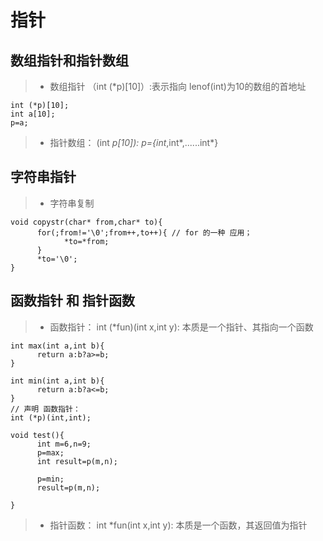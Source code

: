 # 指针

## 数组指针和指针数组
>* 数组指针 （int (*p)[10]）:表示指向 lenof(int)为10的数组的首地址
```
int (*p)[10];
int a[10];
p=a;
```
>* 指针数组： (int *p[10]): p={int*,int*,......int*}

## 字符串指针
>* 字符串复制
```
void copystr(char* from,char* to){
      for(;from!='\0';from++,to++){ // for 的一种 应用；
            *to=*from;
      }
      *to='\0';
}
```

## 函数指针 和 指针函数
>* 函数指针： int (*fun)(int x,int y):    本质是一个指针、其指向一个函数
```
int max(int a,int b){
      return a:b?a>=b;
}

int min(int a,int b){
      return a:b?a<=b;
}
// 声明 函数指针：
int (*p)(int,int);

void test(){
      int m=6,n=9;
      p=max;
      int result=p(m,n);
      
      p=min;
      result=p(m,n);

}
```
>* 指针函数： int *fun(int x,int y):      本质是一个函数，其返回值为指针